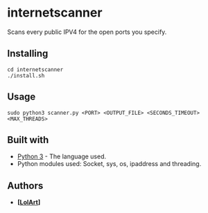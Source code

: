# internetscanner
Scans every public IPV4 for the open ports you specify.

## Installing
```
cd internetscanner
./install.sh
```

## Usage
```
sudo python3 scanner.py <PORT> <OUTPUT_FILE> <SECONDS_TIMEOUT> <MAX_THREADS>
```

## Built with
* [Python 3](https://www.python.org/downloads/) - The language used.
* Python modules used: Socket, sys, os, ipaddress and threading.

## Authors
* **[[LolArt](https://github.com/LilArt)]**

